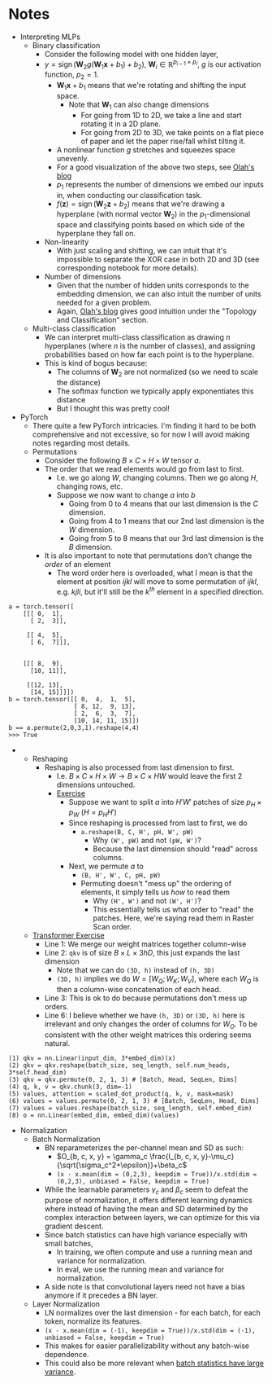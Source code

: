 # Notes

- Interpreting MLPs
  - Binary classification
    - Consider the following model with one hidden layer, 
    - $y = \operatorname{sign}(\mathbf{W}_2g(\mathbf{W}_1\mathbf{x} + b_1) + b_2)$, $\mathbf{W}_i \in \mathbb{R}^{p_{i-1} \times p_i}$, $g$ is our activation function, $p_2 = 1$. 
      - $\mathbf{W}_1\mathbf{x} + b_1$ means that we're rotating and shifting the input space. 
        - Note that $\mathbf{W}_1$ can also change dimensions
          - For going from 1D to 2D, we take a line and start rotating it in a 2D plane.
          - For going from 2D to 3D, we take points on a flat piece of paper and let the paper rise/fall whilst tilting it. 
      - A nonlinear function $g$ stretches and squeezes space unevenly. 
      - For a good visualization of the above two steps, see [Olah's blog](https://colah.github.io/posts/2014-03-NN-Manifolds-Topology/)
      - $p_1$ represents the number of dimensions we embed our inputs in, when conducting our classification task. 
      - $f(\mathbf{z}) = \operatorname{sign}(\mathbf{W}_2\mathbf{z} + b_2)$ means that we're drawing a hyperplane (with normal vector $\mathbf{W}_2$) in the $p_1$-dimensional space and classifying points based on which side of the hyperplane they fall on. 
    - Non-linearity
      - With just scaling and shifting, we can intuit that it's impossible to separate the XOR case in both 2D and 3D (see corresponding notebook for more details).
    - Number of dimensions
      - Given that the number of hidden units corresponds to the embedding dimension, we can also intuit the number of units needed for a given problem. 
      - Again, [Olah's blog](https://colah.github.io/posts/2014-03-NN-Manifolds-Topology/) gives good intuition under the "Topology and Classification" section. 
  - Multi-class classification
    - We can interpret multi-class classification as drawing $n$ hyperplanes (where $n$ is the number of classes), and assigning probabilities based on how far each point is to the hyperplane. 
    - This is kind of bogus because:
      - The columns of $\mathbf{W}_2$ are not normalized (so we need to scale the distance)
      - The softmax function we typically apply exponentiates this distance
      - But I thought this was pretty cool!
- PyTorch
  - There quite a few PyTorch intricacies. I'm finding it hard to be both comprehensive and not excessive, so for now I will avoid making notes regarding most details.
  - Permutations
    - Consider the following $B \times C \times H \times W$ tensor $a$.
    - The order that we read elements would go from last to first.
      - I.e. we go along $W$, changing columns. Then we go along $H$, changing rows, etc. 
      - Suppose we now want to change $a$ into $b$
        - Going from 0 to 4 means that our last dimension is the $C$ dimension. 
        - Going from 4 to 1 means that our 2nd last dimension is the $W$ dimension. 
        - Going from 5 to 8 means that our 3rd last dimension is the $B$ dimension. 
    - It is also important to note that permutations don't change the _order_ of an element
      - The word order here is overloaded, what I mean is that the element at position $ijkl$ will move to some permutation of $ijkl$, e.g. $kjli$, but it'll still be the $k^{th}$ element in a specified direction.  
```
a = torch.tensor([
    [[[ 0,  1],
      [ 2,  3]],

     [[ 4,  5],
      [ 6,  7]]],


    [[[ 8,  9],
      [10, 11]],

     [[12, 13],
      [14, 15]]]])
b = torch.tensor([[ 0,  4,  1,  5],
                  [ 8, 12,  9, 13],
                  [ 2,  6,  3,  7],
                  [10, 14, 11, 15]])
b == a.permute(2,0,3,1).reshape(4,4)
>>> True
```
  - - Reshaping
      - Reshaping is also processed from last dimension to first.
        - I.e. $B \times C \times H \times W \rightarrow B \times C \times HW$ would leave the first 2 dimensions untouched. 
        - [Exercise](https://uvadlc-notebooks.readthedocs.io/en/latest/tutorial_notebooks/tutorial15/Vision_Transformer.html)
          - Suppose we want to split $a$ into $H'W'$ patches of size $p_H \times p_W$ ($H=p_HH'$)
          - Since reshaping is processed from last to first, we do
            - `a.reshape(B, C, H', pH, W', pW)`
              - Why `(W', pW)` and not `(pW, W')`?
              - Because the last dimension should "read" across columns.
          - Next, we permute $a$ to
            - `(B, H', W', C, pH, pW)`
            - Permuting doesn't "mess up" the ordering of elements, it simply tells us _how_ to read them
              - Why `(H', W')` and not `(W', H')`?
              - This essentially tells us what order to "read" the patches. Here, we're saying read them in Raster Scan order.
    - [Transformer Exercise](https://github.com/phlippe/uvadlc_notebooks/blob/master/docs/tutorial_notebooks/tutorial6/Transformers_and_MHAttention.ipynb)
      - Line 1: We merge our weight matrices together column-wise
      - Line 2: `qkv` is of size $B \times L \times 3hD$, this just expands the last dimension
        - Note that we can do `(3D, h)` instead of `(h, 3D)`
        - `(3D, h)` implies we do $W = [W_Q ; W_K ; W_V]$, where each $W_Q$ is then a column-wise concatenation of each head. 
      - Line 3: This is ok to do because permutations don't mess up orders. 
      - Line 6: I believe whether we have `(h, 3D)` or `(3D, h)` here is irrelevant and only changes the order of columns for $W_O$. To be consistent with the other weight matrices this ordering seems natural.
```
(1) qkv = nn.Linear(input_dim, 3*embed_dim)(x)
(2) qkv = qkv.reshape(batch_size, seq_length, self.num_heads, 3*self.head_dim)
(3) qkv = qkv.permute(0, 2, 1, 3) # [Batch, Head, SeqLen, Dims]
(4) q, k, v = qkv.chunk(3, dim=-1)
(5) values, attention = scaled_dot_product(q, k, v, mask=mask)
(6) values = values.permute(0, 2, 1, 3) # [Batch, SeqLen, Head, Dims]
(7) values = values.reshape(batch_size, seq_length, self.embed_dim)
(8) o = nn.Linear(embed_dim, embed_dim)(values)
```
- Normalization
  - Batch Normalization
    - BN reparameterizes the per-channel mean and SD as such:
      - $O_{b, c, x, y} = \gamma_c \frac{I_{b, c, x, y}-\mu_c}{\sqrt{\sigma_c^2+\epsilon}}+\beta_c$
      - `(x - x.mean(dim = (0,2,3), keepdim = True))/x.std(dim = (0,2,3), unbiased = False, keepdim = True)`
    - While the learnable parameters $\gamma_c$ and $\beta_c$ seem to defeat the purpose of normalization, it offers different learning dynamics where instead of having the mean and SD determined by the complex interaction between layers, we can optimize for this via gradient descent. 
    - Since batch statistics can have high variance especially with small batches,
      - In training, we often compute and use a running mean and variance for normalization.
      - In eval, we use the running mean and variance for normalization.
    - A side note is that convolutional layers need not have a bias anymore if it precedes a BN layer.
  - Layer Normalization
    - LN normalizes over the last dimension - for each batch, for each token, normalize its features.
    - `(x - x.mean(dim = (-1), keepdim = True))/x.std(dim = (-1), unbiased = False, keepdim = True)`
    - This makes for easier parallelizability without any batch-wise dependence.
    - This could also be more relevant when [batch statistics have large variance](https://arxiv.org/pdf/2003.07845v1).